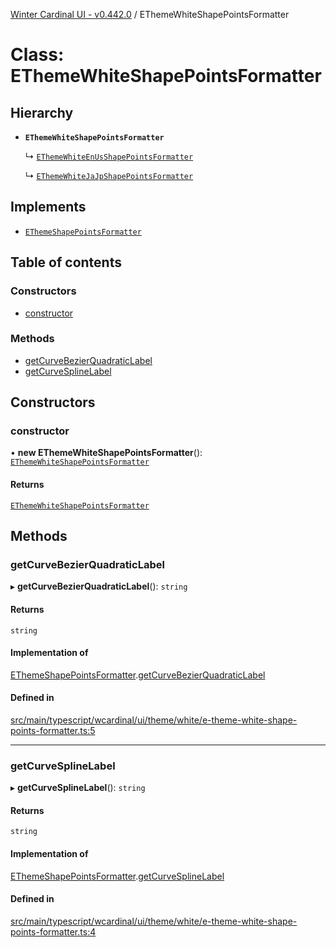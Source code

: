 [Winter Cardinal UI - v0.442.0](../index.md) / EThemeWhiteShapePointsFormatter

# Class: EThemeWhiteShapePointsFormatter

## Hierarchy

- **`EThemeWhiteShapePointsFormatter`**

  ↳ [`EThemeWhiteEnUsShapePointsFormatter`](EThemeWhiteEnUsShapePointsFormatter.md)

  ↳ [`EThemeWhiteJaJpShapePointsFormatter`](EThemeWhiteJaJpShapePointsFormatter.md)

## Implements

- [`EThemeShapePointsFormatter`](../interfaces/EThemeShapePointsFormatter.md)

## Table of contents

### Constructors

- [constructor](EThemeWhiteShapePointsFormatter.md#constructor)

### Methods

- [getCurveBezierQuadraticLabel](EThemeWhiteShapePointsFormatter.md#getcurvebezierquadraticlabel)
- [getCurveSplineLabel](EThemeWhiteShapePointsFormatter.md#getcurvesplinelabel)

## Constructors

### constructor

• **new EThemeWhiteShapePointsFormatter**(): [`EThemeWhiteShapePointsFormatter`](EThemeWhiteShapePointsFormatter.md)

#### Returns

[`EThemeWhiteShapePointsFormatter`](EThemeWhiteShapePointsFormatter.md)

## Methods

### getCurveBezierQuadraticLabel

▸ **getCurveBezierQuadraticLabel**(): `string`

#### Returns

`string`

#### Implementation of

[EThemeShapePointsFormatter](../interfaces/EThemeShapePointsFormatter.md).[getCurveBezierQuadraticLabel](../interfaces/EThemeShapePointsFormatter.md#getcurvebezierquadraticlabel)

#### Defined in

[src/main/typescript/wcardinal/ui/theme/white/e-theme-white-shape-points-formatter.ts:5](https://github.com/winter-cardinal/winter-cardinal-ui/blob/v0.442.0/src/main/typescript/wcardinal/ui/theme/white/e-theme-white-shape-points-formatter.ts#L5)

___

### getCurveSplineLabel

▸ **getCurveSplineLabel**(): `string`

#### Returns

`string`

#### Implementation of

[EThemeShapePointsFormatter](../interfaces/EThemeShapePointsFormatter.md).[getCurveSplineLabel](../interfaces/EThemeShapePointsFormatter.md#getcurvesplinelabel)

#### Defined in

[src/main/typescript/wcardinal/ui/theme/white/e-theme-white-shape-points-formatter.ts:4](https://github.com/winter-cardinal/winter-cardinal-ui/blob/v0.442.0/src/main/typescript/wcardinal/ui/theme/white/e-theme-white-shape-points-formatter.ts#L4)
